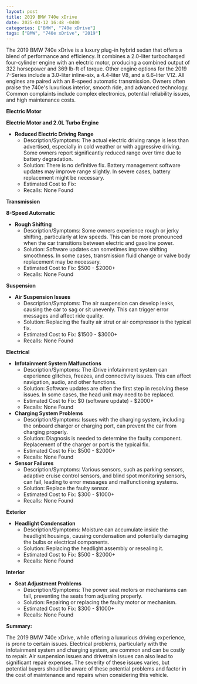 ```yaml
---
layout: post
title: 2019 BMW 740e xDrive
date: 2025-03-12 16:48 -0400
categories: ["BMW", "740e xDrive"]
tags: ["BMW", "740e xDrive", "2019"]
---
```

The 2019 BMW 740e xDrive is a luxury plug-in hybrid sedan that offers a blend of performance and efficiency. It combines a 2.0-liter turbocharged four-cylinder engine with an electric motor, producing a combined output of 322 horsepower and 369 lb-ft of torque. Other engine options for the 2019 7-Series include a 3.0-liter inline-six, a 4.4-liter V8, and a 6.6-liter V12. All engines are paired with an 8-speed automatic transmission. Owners often praise the 740e's luxurious interior, smooth ride, and advanced technology. Common complaints include complex electronics, potential reliability issues, and high maintenance costs.

**Electric Motor**

**Electric Motor and 2.0L Turbo Engine**

* **Reduced Electric Driving Range**
    * Description/Symptoms: The actual electric driving range is less than advertised, especially in cold weather or with aggressive driving. Some owners report significantly reduced range over time due to battery degradation.
    * Solution: There is no definitive fix. Battery management software updates may improve range slightly. In severe cases, battery replacement might be necessary.
    * Estimated Cost to Fix:
    * Recalls: None Found

**Transmission**

**8-Speed Automatic**

* **Rough Shifting**
    * Description/Symptoms: Some owners experience rough or jerky shifting, particularly at low speeds. This can be more pronounced when the car transitions between electric and gasoline power.
    * Solution: Software updates can sometimes improve shifting smoothness. In some cases, transmission fluid change or valve body replacement may be necessary.
    * Estimated Cost to Fix: $500 - $2000+
    * Recalls: None Found

**Suspension**

* **Air Suspension Issues**
    * Description/Symptoms: The air suspension can develop leaks, causing the car to sag or sit unevenly. This can trigger error messages and affect ride quality.
    * Solution: Replacing the faulty air strut or air compressor is the typical fix.
    * Estimated Cost to Fix: $1500 - $3000+
    * Recalls: None Found

**Electrical**

* **Infotainment System Malfunctions**
    * Description/Symptoms: The iDrive infotainment system can experience glitches, freezes, and connectivity issues. This can affect navigation, audio, and other functions.
    * Solution: Software updates are often the first step in resolving these issues. In some cases, the head unit may need to be replaced.
    * Estimated Cost to Fix: $0 (software update) - $2000+
    * Recalls: None Found
* **Charging System Problems**
    * Description/Symptoms: Issues with the charging system, including the onboard charger or charging port, can prevent the car from charging properly.
    * Solution: Diagnosis is needed to determine the faulty component. Replacement of the charger or port is the typical fix.
    * Estimated Cost to Fix: $500 - $2000+
    * Recalls: None Found
* **Sensor Failures**
    * Description/Symptoms: Various sensors, such as parking sensors, adaptive cruise control sensors, and blind spot monitoring sensors, can fail, leading to error messages and malfunctioning systems.
    * Solution: Replace the faulty sensor.
    * Estimated Cost to Fix: $300 - $1000+
    * Recalls: None Found

**Exterior**

* **Headlight Condensation**
    * Description/Symptoms: Moisture can accumulate inside the headlight housings, causing condensation and potentially damaging the bulbs or electrical components.
    * Solution: Replacing the headlight assembly or resealing it.
    * Estimated Cost to Fix: $500 - $2000+
    * Recalls: None Found

**Interior**

* **Seat Adjustment Problems**
    * Description/Symptoms: The power seat motors or mechanisms can fail, preventing the seats from adjusting properly.
    * Solution: Repairing or replacing the faulty motor or mechanism.
    * Estimated Cost to Fix: $300 - $1000+
    * Recalls: None Found

**Summary:**

The 2019 BMW 740e xDrive, while offering a luxurious driving experience, is prone to certain issues. Electrical problems, particularly with the infotainment system and charging system, are common and can be costly to repair. Air suspension issues and drivetrain issues can also lead to significant repair expenses. The severity of these issues varies, but potential buyers should be aware of these potential problems and factor in the cost of maintenance and repairs when considering this vehicle.


